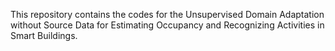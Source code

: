 This repository contains the codes for the Unsupervised Domain Adaptation without Source Data for Estimating Occupancy and Recognizing Activities in Smart Buildings.
